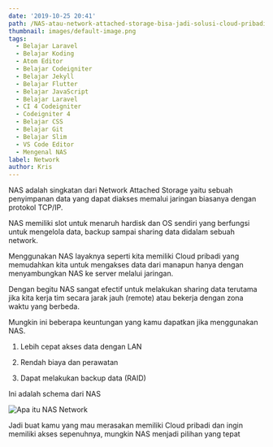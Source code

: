 ```yaml
---
date: '2019-10-25 20:41'
path: /NAS-atau-network-attached-storage-bisa-jadi-solusi-cloud-pribadi
thumbnail: images/default-image.png
tags:
  - Belajar Laravel
  - Belajar Koding
  - Atom Editor
  - Belajar Codeigniter
  - Belajar Jekyll
  - Belajar Flutter
  - Belajar JavaScript
  - Belajar Laravel
  - CI 4 Codeigniter
  - Codeigniter 4
  - Belajar CSS
  - Belajar Git
  - Belajar Slim
  - VS Code Editor
  - Mengenal NAS
label: Network
author: Kris
---
```

NAS adalah singkatan dari Network Attached Storage yaitu sebuah penyimpanan data yang dapat diakses memalui jaringan biasanya dengan protokol TCP/IP.

NAS memiliki slot untuk menaruh hardisk dan OS sendiri yang berfungsi untuk mengelola data, backup sampai sharing data didalam sebuah network.

Menggunakan NAS layaknya seperti kita memiliki Cloud pribadi yang memudahkan kita untuk mengakses data dari manapun hanya dengan menyambungkan NAS ke server melalui jaringan.

Dengan begitu NAS sangat efectif untuk melakukan sharing data terutama jika kita kerja tim secara jarak jauh (remote) atau bekerja dengan zona waktu yang berbeda.

Mungkin ini beberapa keuntungan yang kamu dapatkan jika menggunakan NAS.

1. Lebih cepat akses data dengan LAN

2. Rendah biaya dan perawatan

3. Dapat melakukan backup data (RAID)



Ini adalah schema dari NAS

![Apa itu NAS Network](/assets/network_attached_storage_desktop.jpg "Apa itu NAS Network Atteched Storage")

Jadi buat kamu yang mau merasakan memiliki Cloud pribadi dan ingin memiliki akses sepenuhnya, mungkin NAS menjadi pilihan yang tepat
